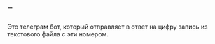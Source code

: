 # -
Это телеграм бот, который отправляет в ответ на цифру запись из текстового файла с эти номером.
